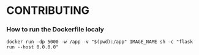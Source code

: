 # CONTRIBUTING

### How to run the Dockerfile localy

```
docker run -dp 5000 -w /app -v "$(pwd):/app" IMAGE_NAME sh -c "flask run --host 0.0.0.0"
```